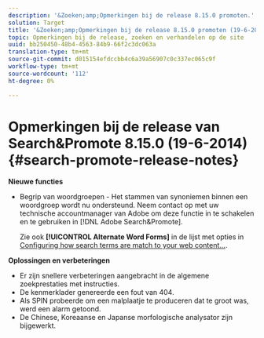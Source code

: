 ```yaml
---
description: '&Zoeken;amp;Opmerkingen bij de release 8.15.0 promoten.'
solution: Target
title: '&Zoeken;amp;Opmerkingen bij de release 8.15.0 promoten (19-6-2014)'
topic: Opmerkingen bij de release, zoeken en verhandelen op de site
uuid: bb250450-48b4-4563-84b9-66f2c3dc063a
translation-type: tm+mt
source-git-commit: d015154efdccbb4c6a39a56907c0c337ec065c9f
workflow-type: tm+mt
source-wordcount: '112'
ht-degree: 0%

---
```



# Opmerkingen bij de release van Search&amp;Promote 8.15.0 (19-6-2014){#search-promote-release-notes}

**Nieuwe functies**

* Begrip van woordgroepen - Het stammen van synoniemen binnen een woordgroep wordt nu ondersteund.  Neem contact op met uw technische accountmanager van Adobe om deze functie in te schakelen en te gebruiken in [!DNL Adobe Search&Promote].

   Zie ook **[!UICONTROL Alternate Word Forms]** in de lijst met opties in [Configuring how search terms are match to your web content...](../c-about-linguistics-menu/c-about-words-and-language.md#task_351A9144A51F4B41923BDBACDEF3B616).

**Oplossingen en verbeteringen**

* Er zijn snellere verbeteringen aangebracht in de algemene zoekprestaties met instructies.
* De kenmerklader genereerde een fout van 404.
* Als SPIN probeerde om een malplaatje te produceren dat te groot was, werd een alarm getoond.
* De Chinese, Koreaanse en Japanse morfologische analysator zijn bijgewerkt.

